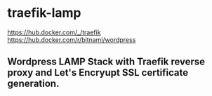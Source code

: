 # traefik-lamp
https://hub.docker.com/_/traefik
https://hub.docker.com/r/bitnami/wordpress

## Wordpress LAMP Stack with Traefik reverse proxy and Let's Encryupt SSL certificate generation.
